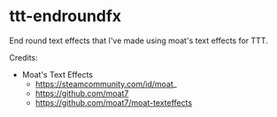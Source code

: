 # ttt-endroundfx
End round text effects that I've made using moat's text effects for TTT.

Credits:
- Moat's Text Effects
    - https://steamcommunity.com/id/moat_
    - https://github.com/moat7
    - https://github.com/moat7/moat-texteffects
